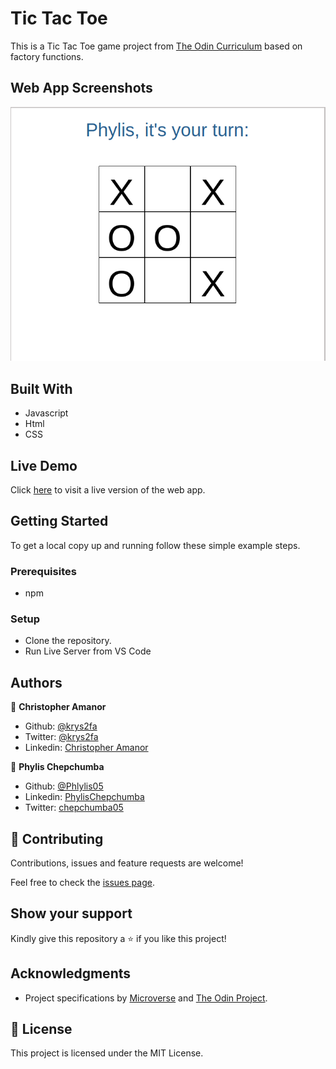 # Tic Tac Toe

This is a Tic Tac Toe game project from [The Odin Curriculum](https://www.theodinproject.com/courses/javascript/lessons/tic-tac-toe-javascript) based on factory functions.

## Web App Screenshots
![](./images/app_screenshot.png)

## Built With

- Javascript
- Html
- CSS

## Live Demo

Click [here](https://raw.githack.com/krys2fa/js-tic-tac-toe/tic-tac-toe/index.html) to visit a live version of the web app.

## Getting Started

To get a local copy up and running follow these simple example steps.

### Prerequisites

- npm

### Setup
- Clone the repository.
- Run Live Server from VS Code

## Authors

👤 **Christopher Amanor**

- Github: [@krys2fa](https://github.com/krys2fa)
- Twitter: [@krys2fa](https://twitter.com/krys2fa)
- Linkedin: [Christopher Amanor](https://www.linkedin.com/in/christopher-amanor/)

👤 **Phylis Chepchumba**

- Github: [@Phlylis05](https://github.com/phlylis05)
- Linkedin: [PhylisChepchumba](https://linkedin.com/PhylisChepchumba)
- Twitter: [chepchumba05](https://twitter.com/chepchumba05)

## 🤝 Contributing

Contributions, issues and feature requests are welcome!

Feel free to check the [issues page](issues/).

## Show your support

Kindly give this repository a ⭐️ if you like this project!

## Acknowledgments

- Project specifications by [Microverse](https://www.microverse.org) and [The Odin Project](https://www.theodinproject.com/courses/javascript/lessons/tic-tac-toe-javascript).

## 📝 License

This project is licensed under the MIT License.
